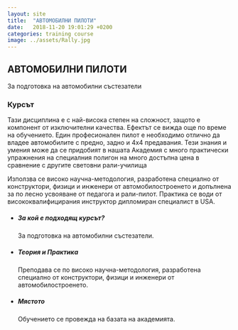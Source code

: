 ```yaml
---
layout: site
title:  "АВТОМОБИЛНИ ПИЛОТИ"
date:   2018-11-20 19:01:29 +0200
categories: training course
image: ../assets/Rally.jpg
---
```


<div class="img-layout rally"></div>
<h2 class="layout-title left">АВТОМОБИЛНИ ПИЛОТИ</h2>
<p class="description">За подготовка на автомобилни състезатели</p>

<section class="listing">
    <article class="info-training">
        <h3>Курсът</h3>
        <p>Тази дисциплина е с най-висока степен на сложност, защото е компонент от изключителни качества. Ефектът се вижда още по време на обучението. Един професионален пилот е необходимо отлично да владее автомобилите с предно, задно и 4x4 предавания. Тези знания и умения може да се придобият в нашата Академия с много практически упражнения на специалния полигон на много достъпна цена в сравнение с другите световни рали-училища</p>
        <p>Използва се високо научна-методология, разработена специално от конструктори, физици и инженери от автомобилостроенето и допълнена за по лесно усвояване от педагога и рали-пилот. Практика се води от висококвалифицирания инструктор дипломиран специалист в USA.</p>
    </article>
     <article class="info-curse">
        <ul>
            <li>
                <i class="fas fa-users"></i>
                <div class="text">
                    <h5>За кой е подходящ курсът?</h5>
                    <p>За подготовка на автомобилни състезатели.</p>
                </div>
            </li>
             <li>
                <i class="fas fa-tachometer-alt"></i>
                <div class="text">
                    <h5>Теория и Практика</h5>
                    <p>Преподавa се по високо научна-методология, разработена специално от конструктори, физици и инженери от автомобилостроенето.</p>
                </div>
            </li>
            <li>
                <i class="fas fa-map-marked-alt"></i>
                <div class="text">
                    <h5>Мястото</h5>
                    <p>Обучението се провежда на базата на академията.</p>
                </div>
            </li>
        </ul>
    </article>
<section>